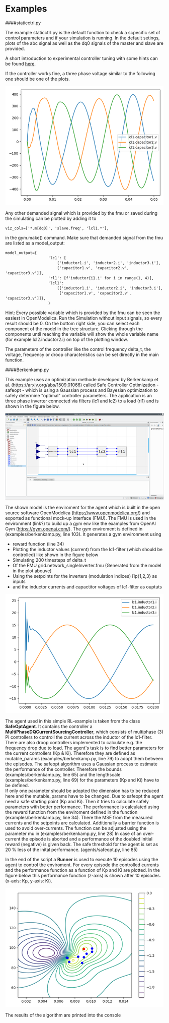 #  Examples

####staticctrl.py

The example staticctrl.py is the default function to check a scpecific set of control parameters and if your simulation is running.
In the default setings, plots of the abc signal as well as the dq0 signals of the master and slave are provided.

A short introduction to experimental controller tuning with some hints can be found [here](controller_tuning.md).

If the controller works fine, a three phase voltage similar to the following one should be one of the plots. 


![](../pictures/abc.png)
 
Any other demanded signal which is provided by the fmu or saved during the simulating can be plotted by adding it to 

    viz_cols=['*.m[dq0]', 'slave.freq', 'lcl1.*'],
 
in the gym.make() command. Make sure that demanded signal from the fmu are listed as a model_output:

    model_output={
                       'lc1': [
                           ['inductor1.i', 'inductor2.i', 'inductor3.i'],
                           ['capacitor1.v', 'capacitor2.v', 'capacitor3.v']],
                       'rl1': [f'inductor{i}.i' for i in range(1, 4)],
                       'lcl1':
                           [['inductor1.i', 'inductor2.i', 'inductor3.i'],
                            ['capacitor1.v', 'capacitor2.v', 'capacitor3.v']]},
                       )

Hint: Every possible variable which is provided by the fmu can be seen the easiest in OpenModelica. Run the Simulation without input signals, so every  result should be 0.
On the bottom right side, you can select each component of the model in the tree structure. 
Clicking through the components until reaching the variable will show the whole variable name (for example lcl2.inductor2.i) on top of the plotting window.

The parameters of the controller like the control frequency delta_t, the voltage, frequency or droop characteristics can be set directly in the main function. 
 
 
####Berkenkamp.py


This example uses an optimization methode developed by Berkenkamp et al. (https://arxiv.org/abs/1509.01066) called Safe
Controller Optimization - safeopt - which is using a Gaussian process and Bayesian optimization to safely determine 
"optimal" controller parameters. 
The application is an three phase inverter connected via filters (lc1 and lc2) to a load (rl1) and is shown in the 
figure below.

![](../pictures/Modell.png)

The shown model is the enviroment for the agent which is built in the open source software OpenModelica 
(https://www.openmodelica.org/) and exported as functional mock-up interface (FMU).
The FMU is used in the environment (link?) to build up a gym env like the examples from OpenAI Gym 
(https://gym.openai.com/). 
The gym enviroment is defined in (examples/berkenkamp.py, line 103).
It generates a gym environment using 
 - reward function (line 34)
 - Plotting the inductor values (current) from the lc1-filter (which should be controlled) like shown in the figure below
 - Simulating 200 timesteps of delta_t
 - Of the FMU grid.network_singleInverter.fmu (Generated from the model in the plot abouve)
 - Using the setpoints for the inverters (modulation indices) i1p{1,2,3} as inputs
 - and the inductor currents and capactitor voltages of lc1-filter as ouptuts
 
![](../pictures/i_abc_bk.png)

The agent used in this simple RL-example is taken from the class __SafeOptAgent__.
It contains the controller a __MultiPhaseDQCurrentSourcingController__, which consists of multiphase (3) PI controllers 
to controll the current across the inductor of the lc1-filter. 
There are also droop controllers implemented to calculate e.g. the frequency drop due to load.
The agent's task is to find better parameters for the current controllers (Kp & Ki). 
Therefore they are defined as mutable_params (examples/berkenkamp.py, line 79) to adopt them between the episodes.
The safeopt algorithm uses a Gaussian process to estimate the performance of the controller. 
Therefore the bounds (examples/berkenkamp.py, line 65) and the lengthscale (examples/berkenkamp.py, line 69) for the 
parameters (Kp and Ki) have to be defined.  
If only one parameter should be adopted the dimension has to be reduced here and the mutable_params have to be changed. 
Due to safeopt the agent need a safe starting point (Kp and Ki). Then it tries to calculate safely parameters with 
better performance.
The performance is calculated using the reward function from the enviroment defined in the function 
(examples/berkenkamp.py, line 34). 
There the MSE from the measured currents and the setpoints are calculated. 
Additionally a barrier function is used to avoid over-currents. 
The function can be adjusted using the parameter mu in (examples/berkenkamp.py, line 28)
In case of an over-current the episode is aborted and a performance of the doubled initial reward (negative) is given 
back. 
The safe threshold for the agent is set as 20 % less of the inital performance. (agents/safeopt.py, line 85)

In the end of the script a __Runner__ is used to execute 10 episodes using the agent to control the enviroment. 
For every episode the controlled currents and the performance function as a function of Kp and Ki are plotted.
In the figure below this performance function (z-axis) is shown after 10 episodes. (x-axis: Kp, y-axis: Ki).

![](../pictures/kp_kp_J.png)

The results of the algorithm are printed into the console 
